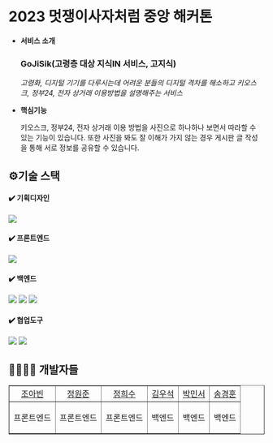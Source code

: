 # 2023 멋쟁이사자처럼 중앙 해커톤

- **서비스 소개**

  ### **GoJiSik(고령층 대상 지식IN 서비스, 고지식)**

  _고령화, 디지털 기기를 다루시는데 어려운 분들의 디지털 격차를 해소하고 키오스크, 정부24, 전자 상거래 이용방법을 설명해주는 서비스_


- **핵심기능**

  키오스크, 정부24, 전자 상거래 이용 방법을 사진으로 하나하나 보면서 따라할 수 있는 기능이 있습니다.
  또한 사진을 봐도 잘 이해가 가지 않는 경우 게시판 글 작성을 통해 서로 정보를 공유할 수 있습니다.

## ⚙️기술 스택

#### ✔️ 기획디자인

<img src="https://img.shields.io/badge/figma-F24E1E?style=for-the-badge&logo=figma&logoColor=white">

#### ✔️ 프론트엔드

<img src="https://img.shields.io/badge/React-61DAFB?style=for-the-badge&logo=html5&logoColor=white">

#### ✔️ 백엔드

<img src="https://img.shields.io/badge/java-007396?style=for-the-badge&logo=java&logoColor=white"> <img src="https://img.shields.io/badge/spring Boot-6DB33F?style=for-the-badge&logo=springboot&logoColor=white"> <img src="https://img.shields.io/badge/JPA-6DB33F?style=for-the-badge&logo=JPA&logoColor=white"/>

#### ✔️ 협업도구

<img src="https://img.shields.io/badge/github-181717?style=for-the-badge&logo=github&logoColor=white"> <img src="https://img.shields.io/badge/git-F05032?style=for-the-badge&logo=git&logoColor=white">

## 👨‍👩‍👧‍👦 개발자들

<table border="" cellspacing="0" cellpadding="0" width="100%">
    <tr width="100%">
        <td align="center"><a href= "https://github.com/whdkqls122">조아빈</a></td>
        <td  align="center"><a href= "https://github.com/jwj9127">정원준</a></td>
        <td  align="center"><a href= "https://github.com/heesuuuu">정희수</a></td>
        <td  align="center"><a href= "https://github.com/kws9208">김우석</a></td>
        <td  align="center"><a href= "https://github.com/minseo12345">박민서</a></td>
        <td  align="center"><a href= "https://github.com/rudgns328">송경훈</a></td>
    </tr>
    <tr width="100%">
      <td  align="center"><p>프론트엔드</p></td>
      <td  align="center"><p>프론트엔드</p></td>
      <td  align="center"><p>프론트엔드</p></td>
     <td  align="center">백엔드</td>
      <td  align="center">백엔드</td>
      <td  align="center">백엔드</td>
   </tr>
</table>
<br><br>
